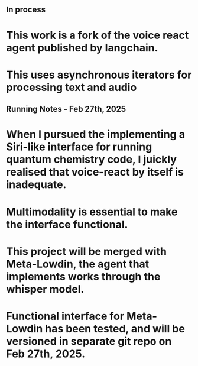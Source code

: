 ## In process

# This work is a fork of the voice react agent published by langchain.
# This uses asynchronous iterators for processing text and audio

## Running Notes - Feb 27th, 2025

# When I pursued the implementing a Siri-like interface for running quantum chemistry code, I juickly realised that voice-react by itself is inadequate.
# Multimodality is essential to make the interface functional.
# This project will be merged with Meta-Lowdin, the agent that implements works through the whisper model.
# Functional interface for Meta-Lowdin has been tested, and will be versioned in separate git repo on Feb 27th, 2025.

